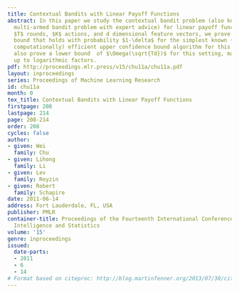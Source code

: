 ```yaml
---
title: Contextual Bandits with Linear Payoff Functions
abstract: In this paper we study the contextual bandit problem (also known as the
  multi-armed bandit problem with expert advice) for linear payoff functions.  For
  $T$ rounds, $K$ actions, and d dimensional feature vectors, we prove an $O\left(\sqrt{Td\ln^3(KT\ln(T)/\delta)}\right)$ regret
  bound that holds with probability $1-\delta$ for the simplest known (both conceptually and
  computationally) efficient upper confidence bound algorithm for this problem.  We
  also prove a lower bound  of $\Omega(\sqrt{Td})$ for this setting, matching the upper bound
  up to logarithmic factors.
pdf: http://proceedings.mlr.press/v15/chu11a/chu11a.pdf
layout: inproceedings
series: Proceedings of Machine Learning Research
id: chu11a
month: 0
tex_title: Contextual Bandits with Linear Payoff Functions
firstpage: 208
lastpage: 214
page: 208-214
order: 208
cycles: false
author:
- given: Wei
  family: Chu
- given: Lihong
  family: Li
- given: Lev
  family: Reyzin
- given: Robert
  family: Schapire
date: 2011-06-14
address: Fort Lauderdale, FL, USA
publisher: PMLR
container-title: Proceedings of the Fourteenth International Conference on Artificial
  Intelligence and Statistics
volume: '15'
genre: inproceedings
issued:
  date-parts:
  - 2011
  - 6
  - 14
# Format based on citeproc: http://blog.martinfenner.org/2013/07/30/citeproc-yaml-for-bibliographies/
---
```

